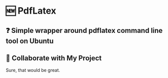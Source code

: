 # 🆕 PdfLatex

## ❓ Simple wrapper around pdflatex command line tool on Ubuntu

[//]: # ()
[//]: # (## ⚡ Getting Started)

[//]: # ()
[//]: # (## 🔧 Building and Running)

[//]: # ()
[//]: # (### 🔨 Build the Project)

[//]: # ()
[//]: # (### ▶ Running and Settings)

## 🤝 Collaborate with My Project
Sure, that would be great. 